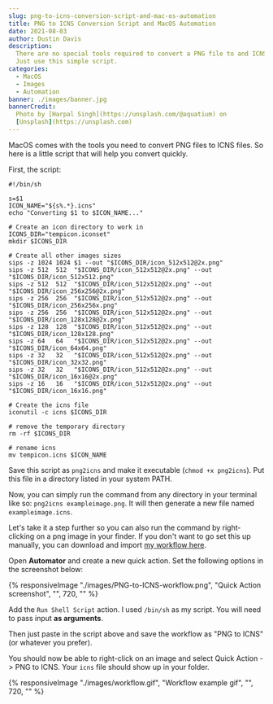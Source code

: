 ```yaml
---
slug: png-to-icns-conversion-script-and-mac-os-automation
title: PNG to ICNS Conversion Script and MacOS Automation
date: 2021-08-03
author: Dustin Davis
description:
  There are no special tools required to convert a PNG file to and ICNS file.
  Just use this simple script.
categories:
  - MacOS
  - Images
  - Automation
banner: ./images/banner.jpg
bannerCredit:
  Photo by [Harpal Singh](https://unsplash.com/@aquatium) on
  [Unsplash](https://unsplash.com)
---
```


MacOS comes with the tools you need to convert PNG files to ICNS files. So here
is a little script that will help you convert quickly.

First, the script:

```shell
#!/bin/sh

s=$1
ICON_NAME="${s%.*}.icns"
echo "Converting $1 to $ICON_NAME..."

# Create an icon directory to work in
ICONS_DIR="tempicon.iconset"
mkdir $ICONS_DIR

# Create all other images sizes
sips -z 1024 1024 $1 --out "$ICONS_DIR/icon_512x512@2x.png"
sips -z 512  512  "$ICONS_DIR/icon_512x512@2x.png" --out "$ICONS_DIR/icon_512x512.png"
sips -z 512  512  "$ICONS_DIR/icon_512x512@2x.png" --out "$ICONS_DIR/icon_256x256@2x.png"
sips -z 256  256  "$ICONS_DIR/icon_512x512@2x.png" --out "$ICONS_DIR/icon_256x256x.png"
sips -z 256  256  "$ICONS_DIR/icon_512x512@2x.png" --out "$ICONS_DIR/icon_128x128@2x.png"
sips -z 128  128  "$ICONS_DIR/icon_512x512@2x.png" --out "$ICONS_DIR/icon_128x128.png"
sips -z 64   64   "$ICONS_DIR/icon_512x512@2x.png" --out "$ICONS_DIR/icon_64x64.png"
sips -z 32   32   "$ICONS_DIR/icon_512x512@2x.png" --out "$ICONS_DIR/icon_32x32.png"
sips -z 32   32   "$ICONS_DIR/icon_512x512@2x.png" --out "$ICONS_DIR/icon_16x16@2x.png"
sips -z 16   16   "$ICONS_DIR/icon_512x512@2x.png" --out "$ICONS_DIR/icon_16x16.png"

# Create the icns file
iconutil -c icns $ICONS_DIR

# remove the temporary directory
rm -rf $ICONS_DIR

# rename icns
mv tempicon.icns $ICON_NAME
```

Save this script as `png2icns` and make it executable (`chmod +x png2icns`). Put
this file in a directory listed in your system PATH.

Now, you can simply run the command from any directory in your terminal like so:
`png2icns exampleimage.png`. It will then generate a new file named
`exampleimage.icns`.

Let's take it a step further so you can also run the command by right-clicking
on a png image in your finder. If you don't want to go set this up manually, you
can download and import [my workflow here](./downloads/workflow.zip).

Open **Automator** and create a new quick action. Set the following options in
the screenshot below:

{% responsiveImage "./images/PNG-to-ICNS-workflow.png", "Quick Action screenshot", "", 720, "" %}

Add the `Run Shell Script` action. I used `/bin/sh` as my script. You will need
to pass input **as arguments**.

Then just paste in the script above and save the workflow as "PNG to ICNS" (or
whatever you prefer).

You should now be able to right-click on an image and select Quick Action -> PNG
to ICNS. Your `icns` file should show up in your folder.

{% responsiveImage "./images/workflow.gif", "Workflow example gif", "", 720, "" %}
